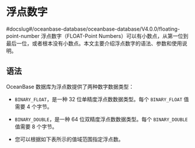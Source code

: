 浮点数字 
=========================
#docslug#/oceanbase-database/oceanbase-database/V4.0.0/floating-point-number
浮点数字（FLOAT-Point Numbers）可以有小数点，从第一位到最后一位，或者根本没有小数点。本文主要介绍浮点数字的语法、参数和使用说明。

语法 
--------------

OceanBase 数据库为浮点数提供了两种数字数据类型：

* `BINARY_FLOAT`，是一种 32 位单精度浮点数数据类型。每个 `BINARY_FLOAT` 值需要 4 个字节。



* `BINARY_DOUBLE`，是一种 64 位双精度浮点数数据类型。每个 `BINARY_DOUBLE` 值需要 8 个字节。

* 您可以根据如下表所示的值域范围指定浮点数。



